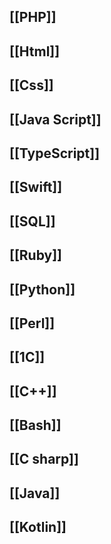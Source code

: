 
## [[PHP]]
## [[Html]]
## [[Css]]
## [[Java Script]] 
## [[TypeScript]] 
## [[Swift]]
## [[SQL]]
## [[Ruby]]
## [[Python]]
## [[Perl]]
## [[1C]]
## [[C++]]
## [[Bash]]
## [[C sharp]]
## [[Java]]
## [[Kotlin]]
